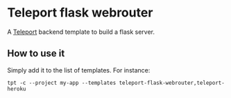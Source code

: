 # Teleport flask webrouter
A [Teleport](https://github.com/snipsco/teleport) backend template to build a flask server.

## How to use it
Simply add it to the list of templates. For instance:
```
tpt -c --project my-app --templates teleport-flask-webrouter,teleport-heroku
```
